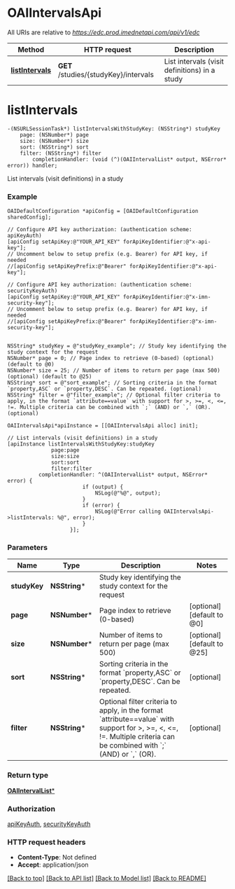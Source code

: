 # OAIIntervalsApi

All URIs are relative to *https://edc.prod.imednetapi.com/api/v1/edc*

Method | HTTP request | Description
------------- | ------------- | -------------
[**listIntervals**](OAIIntervalsApi.md#listintervals) | **GET** /studies/{studyKey}/intervals | List intervals (visit definitions) in a study


# **listIntervals**
```objc
-(NSURLSessionTask*) listIntervalsWithStudyKey: (NSString*) studyKey
    page: (NSNumber*) page
    size: (NSNumber*) size
    sort: (NSString*) sort
    filter: (NSString*) filter
        completionHandler: (void (^)(OAIIntervalList* output, NSError* error)) handler;
```

List intervals (visit definitions) in a study

### Example
```objc
OAIDefaultConfiguration *apiConfig = [OAIDefaultConfiguration sharedConfig];

// Configure API key authorization: (authentication scheme: apiKeyAuth)
[apiConfig setApiKey:@"YOUR_API_KEY" forApiKeyIdentifier:@"x-api-key"];
// Uncomment below to setup prefix (e.g. Bearer) for API key, if needed
//[apiConfig setApiKeyPrefix:@"Bearer" forApiKeyIdentifier:@"x-api-key"];

// Configure API key authorization: (authentication scheme: securityKeyAuth)
[apiConfig setApiKey:@"YOUR_API_KEY" forApiKeyIdentifier:@"x-imn-security-key"];
// Uncomment below to setup prefix (e.g. Bearer) for API key, if needed
//[apiConfig setApiKeyPrefix:@"Bearer" forApiKeyIdentifier:@"x-imn-security-key"];


NSString* studyKey = @"studyKey_example"; // Study key identifying the study context for the request
NSNumber* page = 0; // Page index to retrieve (0-based) (optional) (default to @0)
NSNumber* size = 25; // Number of items to return per page (max 500) (optional) (default to @25)
NSString* sort = @"sort_example"; // Sorting criteria in the format `property,ASC` or `property,DESC`. Can be repeated. (optional)
NSString* filter = @"filter_example"; // Optional filter criteria to apply, in the format `attribute==value` with support for >, >=, <, <=, !=. Multiple criteria can be combined with `;` (AND) or `,` (OR). (optional)

OAIIntervalsApi*apiInstance = [[OAIIntervalsApi alloc] init];

// List intervals (visit definitions) in a study
[apiInstance listIntervalsWithStudyKey:studyKey
              page:page
              size:size
              sort:sort
              filter:filter
          completionHandler: ^(OAIIntervalList* output, NSError* error) {
                        if (output) {
                            NSLog(@"%@", output);
                        }
                        if (error) {
                            NSLog(@"Error calling OAIIntervalsApi->listIntervals: %@", error);
                        }
                    }];
```

### Parameters

Name | Type | Description  | Notes
------------- | ------------- | ------------- | -------------
 **studyKey** | **NSString***| Study key identifying the study context for the request | 
 **page** | **NSNumber***| Page index to retrieve (0-based) | [optional] [default to @0]
 **size** | **NSNumber***| Number of items to return per page (max 500) | [optional] [default to @25]
 **sort** | **NSString***| Sorting criteria in the format &#x60;property,ASC&#x60; or &#x60;property,DESC&#x60;. Can be repeated. | [optional] 
 **filter** | **NSString***| Optional filter criteria to apply, in the format &#x60;attribute&#x3D;&#x3D;value&#x60; with support for &gt;, &gt;&#x3D;, &lt;, &lt;&#x3D;, !&#x3D;. Multiple criteria can be combined with &#x60;;&#x60; (AND) or &#x60;,&#x60; (OR). | [optional] 

### Return type

[**OAIIntervalList***](OAIIntervalList.md)

### Authorization

[apiKeyAuth](../README.md#apiKeyAuth), [securityKeyAuth](../README.md#securityKeyAuth)

### HTTP request headers

 - **Content-Type**: Not defined
 - **Accept**: application/json

[[Back to top]](#) [[Back to API list]](../README.md#documentation-for-api-endpoints) [[Back to Model list]](../README.md#documentation-for-models) [[Back to README]](../README.md)

